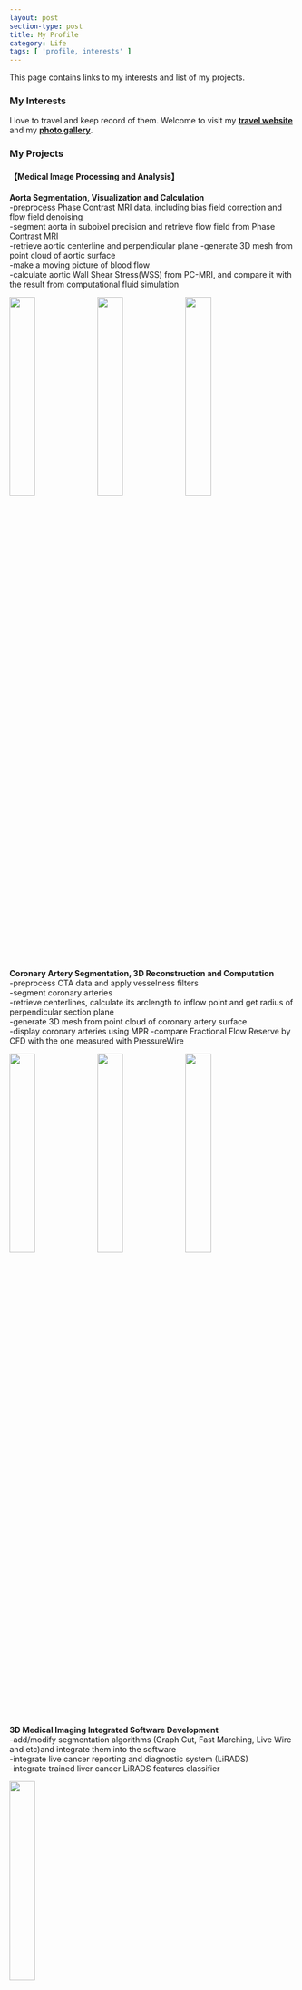 ```yaml
---
layout: post
section-type: post
title: My Profile
category: Life
tags: [ 'profile, interests' ]
---
```


<!--
### My Resume

This [**link**](https://github.com/tigerhu7/tigerhu7.github.io/blob/master/_doc/resume.pdf?raw=true)
includes a brief introduction to my academic research and work experience.
A full list of my research and experience, including some pictures, is in the 'list of my projects' section below.
-->

<!--
### Abstract
-->

This page contains links to my interests and list of my projects.


### My Interests

I love to travel and keep record of them. Welcome to visit my [**travel website**](https://www.polarsteps.com/tigerhu7) and my [**photo gallery**](https://tigerhu7.lofter.com).

<!--
### List of My Projects
-->

### My Projects

#### 【Medical Image Processing and Analysis】  

<!--    这个地方 **？？** 右面**后空两个格子 , 包括下面的 - 文字要顶着-写， 然后最后也要空两个格子  -->


<!--    主动脉项目          -->
**Aorta Segmentation, Visualization and Calculation**  
-preprocess Phase Contrast MRI data, including bias field correction and flow field denoising  
-segment aorta in subpixel precision and retrieve flow field from Phase Contrast MRI  
-retrieve aortic centerline and perpendicular plane
-generate 3D mesh from point cloud of aortic surface  
-make a moving picture of blood flow  
-calculate aortic Wall Shear Stress(WSS) from PC-MRI, and compare it with the result from computational fluid simulation

<img width="30%"  src="/img/profile/research/aorta_orthoplane.png">  
<img width="30%"  src="/img/profile/research/aorta_surface.png">  
<img width="30%"  src="/img/profile/research/aorta_wss.png">  



<!--    冠状动脉项目        -->
**Coronary Artery Segmentation, 3D Reconstruction and Computation**       
-preprocess CTA data and apply vesselness filters  
-segment coronary arteries  
-retrieve centerlines, calculate its arclength to inflow point and get radius of perpendicular section plane  
-generate 3D mesh from point cloud of coronary artery surface  
-display coronary arteries using MPR
-compare Fractional Flow Reserve by CFD with the one measured with PressureWire  

<img width="30%"  src="/img/profile/research/coronary_3D.png">  
<img width="30%"  src="/img/profile/research/coronary_FFR.png">  
<img width="30%"  src="/img/profile/research/coronary_mpr.png">  






<!--    医学影像软件开发项目        -->
**3D Medical Imaging Integrated Software Development**  
-add/modify segmentation algorithms (Graph Cut, Fast Marching, Live Wire and etc)and integrate them into the software   
-integrate live cancer reporting and diagnostic system (LiRADS)    
-integrate trained liver cancer LiRADS features classifier  

<img width="30%"  src="/img/profile/research/graphcut.png">





 


**Liver Vessels Segmentation and Couinaud Hepatic Classification**    
-retrieve hepatic veins  
-conduct Couinaud Hepatic Classification according to geometries of hepatic veins  
<img width="30%"  src="/img/profile/research/hepaticveincc.png">  


**Liver Cancer Reporting System**   
-design algorithm and write program on liver cancer reports based on American College of Radiology's Li-RADS  
-integrate reporting system to software using Qt  
<img width="30%"  src="/img/profile/research/labtocat.png">  


**Liver Cancer Drug Effectiveness Evaluation**   
-compute drug permeation on tumor i.e. Ktrans value  
-evaluate effectiveness through statistics    
<img width="30%"  src="/img/profile/research/Ktrans.png">  

**Coronary Artery Segmentation and 3D Visualization**     
-detect and segment coronary arteries from CT Angiography images   
-retrieve coronary arteries, reconstruct them in 3D    
<img width="30%"  src="/img/profile/research/coronary_3D.png">  

**Coronary Artery Fractional Flow Rate Computation**  
-calculate geometries for blood flow modelling      
-compute fractional flow rate    
-detect stenosis in coronary arteries    
<img width="30%"  src="/img/profile/research/coronary_FFR.png">    


**Aorta Segmentation and 3D Visualization**  
-segment aorta of ascend, aortic arch and aorta of descend from Phase-Constrast MRI     
-reconstruct them in 3D  
<img width="30%"  src="/img/profile/research/aorta_surface.png">  

**Aorta Segmentation and Flow Simulation**      
-retrieve velocity vector field from velocity Phases, and optimize velocity field     
-simulate flow in 3D, compute Wall Shear Stress and ect.    
<img width="30%"  src="/img/profile/research/aorta_streamline.png">  

**Aorta CT and MRI Registration**    
-segment aorta of same patient from different sources (CT, MRI)  
-retrieve surface point cloud   
-use revised RANSAC algorithm for registration of the two  
<img width="30%"  src="/img/profile/research/aorta_registration.png">


**Use Superpixel on Brain Tumor Detection**   
-use SLICO to generate superpixels on brain MR image   
-detect abnormal/tumor region using simulated annealing method  
<img width="25%"  src="/img/profile/research/superpixel.jpg">  

**Brain Tumor Detection using Asymmetry**  
-generate Homogeneous Transform Matrix  
-compute optimal parameters  
-estimate tumor position using symmetry measures  
<img width="30%"  src="/img/profile/research/labtocat.png">

#### 【Shape Deformation】

**Geodesic Shooting Method in Shape Deformation**   
-set up geodesic shooting equations for Large Diffeomorphic Deformation Metric Mapping    
-using various kernels/filters, to compare the results      
<img width="30%"  src="/img/profile/research/labtocat.png">


#### 【Numerical Computation】  
**Use Reaction-Advection-Diffusion Equation to simulate brain tumor growth**  
-set up reaction-advection-diffusion equation to simulate tumor growth  
-find optimal parameters  
-generate meshgrid and use Finite Element Method to find numerical solution  
<img width="30%"  src="/img/profile/research/labtocat.png">

#### 【General Image Processing】   
**Beef Marbling Grading**  
-segment ribeye using active contour method  
-utilize superpixel to obtain blocks, then distinguish fat and lean blocks  
-calculate far portion, fat blocks   portion and fractal dimension to get marbling grades    
<img width="30%"  src="/img/profile/research/beefmarbling_AC.png">

#### 【Teaching Experience】   
**Teaching Assistant**  
-I have been instructing students in problem session for 5 years at University of Texas at Dallas   
-I instructed Calculus(1,2,3), Linear Algebra, Ordinary Differential Equation, Calculus(Cohort), Multivariable Calculus and ect    
-my average rating from students is 4.4 out of 5   
<img width="30%"  src="/img/profile/research/labtocat.png">
